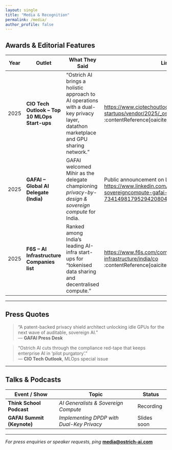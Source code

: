 ```yaml
---
layout: single
title: "Media & Recognition"
permalink: /media/
author_profile: false
---
```


## Awards & Editorial Features

| Year | Outlet | What They Said | Link |
|------|--------|---------------|------|
| 2025 | **CIO Tech Outlook – Top 10 MLOps Start-ups** | “Ostrich AI brings a holistic approach to AI operations with a dual-key privacy layer, datathon marketplace and GPU sharing network.” | <https://www.ciotechoutlook.com/solutions/mlops-startups/vendor/2025/_ostrich_ai_> :contentReference[oaicite:0]{index=0} |
| 2025 | **GAFAI – Global AI Delegate (India)** | GAFAI welcomed Mihir as the delegate championing _privacy-by-design & sovereign compute_ for India. | Public announcement on LinkedIn → <https://www.linkedin.com/posts/gafaiorg_bharatai-sovereigncompute-gafai-activity-7341498179529420804-qR0G?> |
| 2025 | **F6S – AI Infrastructure Companies list** | Ranked among India’s leading AI-infra start-ups for “tokenised data sharing and decentralised compute.” | <https://www.f6s.com/companies/ai-infrastructure/india/co> :contentReference[oaicite:1]{index=1} |

---

## Press Quotes

> “A patent-backed privacy shield architect unlocking idle GPUs for the next wave of auditable, sovereign AI.”  
> — **GAFAI Press Desk**

> “Ostrich AI cuts through the compliance red-tape that keeps enterprise AI in ‘pilot purgatory’.”  
> — **CIO Tech Outlook**, MLOps special issue

---

## Talks & Podcasts

| Event / Show | Topic | Status |
|--------------|-------|--------|
| **Think School Podcast** | *AI Generalists & Sovereign Compute* | Recording  | 
| **GAFAI Summit (Keynote)** | *Implementing DPDP with Dual-Key Privacy* | Slides soon |

---

*For press enquiries or speaker requests, ping* **media@ostrich-ai.com**
